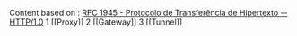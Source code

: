 Content based on : [RFC 1945 - Protocolo de Transferência de Hipertexto -- HTTP/1.0](https://datatracker.ietf.org/doc/html/rfc1945)
1 [[Proxy]]
2 [[Gateway]]
3 [[Tunnel]]





